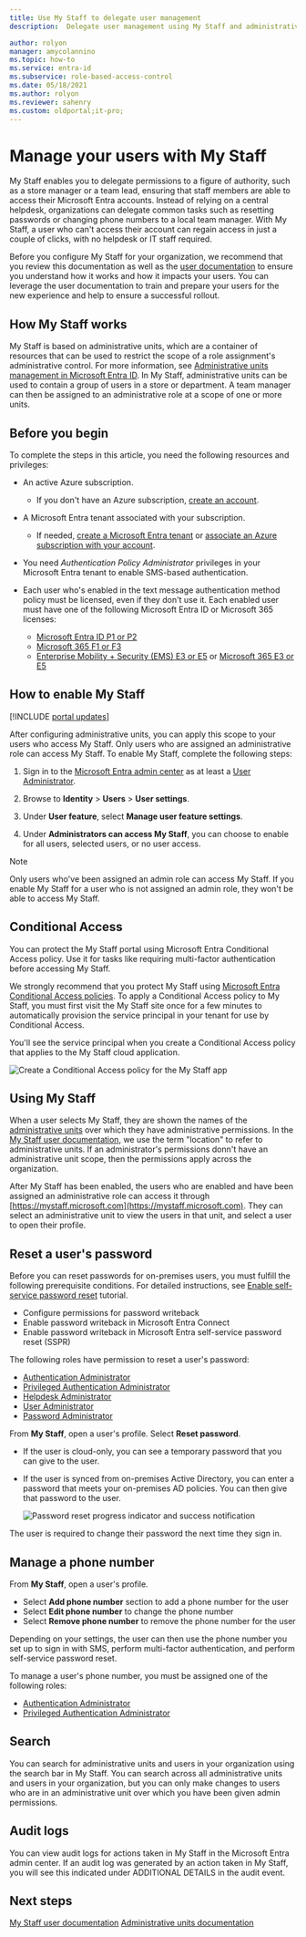 ```yaml
---
title: Use My Staff to delegate user management
description:  Delegate user management using My Staff and administrative units

author: rolyon
manager: amycolannino
ms.topic: how-to
ms.service: entra-id
ms.subservice: role-based-access-control
ms.date: 05/18/2021
ms.author: rolyon
ms.reviewer: sahenry
ms.custom: oldportal;it-pro;
---
```

# Manage your users with My Staff

My Staff enables you to delegate permissions to a figure of authority, such as a store manager or a team lead, ensuring that staff members are able to access their Microsoft Entra accounts. Instead of relying on a central helpdesk, organizations can delegate common tasks such as resetting passwords or changing phone numbers to a local team manager. With My Staff, a user who can't access their account can regain access in just a couple of clicks, with no helpdesk or IT staff required.

Before you configure My Staff for your organization, we recommend that you review this documentation as well as the [user documentation](https://support.microsoft.com/account-billing/manage-front-line-users-with-my-staff-c65b9673-7e1c-4ad6-812b-1a31ce4460bd) to ensure you understand how it works and how it impacts your users. You can leverage the user documentation to train and prepare your users for the new experience and help to ensure a successful rollout.

## How My Staff works

My Staff is based on administrative units, which are a container of resources that can be used to restrict the scope of a role assignment's administrative control. For more information, see [Administrative units management in Microsoft Entra ID](administrative-units.md). In My Staff, administrative units can be used to contain a group of users in a store or department. A team manager can then be assigned to an administrative role at a scope of one or more units.

## Before you begin

To complete the steps in this article, you need the following resources and privileges:

* An active Azure subscription.

  * If you don't have an Azure subscription, [create an account](https://azure.microsoft.com/free/?WT.mc_id=A261C142F).
* A Microsoft Entra tenant associated with your subscription.

  * If needed, [create a Microsoft Entra tenant](~/fundamentals/sign-up-organization.md) or [associate an Azure subscription with your account](~/fundamentals/how-subscriptions-associated-directory.yml).
* You need *Authentication Policy Administrator* privileges in your Microsoft Entra tenant to enable SMS-based authentication.
* Each user who's enabled in the text message authentication method policy must be licensed, even if they don't use it. Each enabled user must have one of the following Microsoft Entra ID or Microsoft 365 licenses:

  * [Microsoft Entra ID P1 or P2](https://www.microsoft.com/security/business/identity-access-management/azure-ad-pricing)
  * [Microsoft 365 F1 or F3](https://www.microsoft.com/licensing/news/m365-firstline-workers)
  * [Enterprise Mobility + Security (EMS) E3 or E5](https://www.microsoft.com/microsoft-365/enterprise-mobility-security/compare-plans-and-pricing) or [Microsoft 365 E3 or E5](https://www.microsoft.com/microsoft-365/compare-microsoft-365-enterprise-plans)

## How to enable My Staff

[!INCLUDE [portal updates](~/includes/portal-update.md)]

After configuring administrative units, you can apply this scope to your users who access My Staff. Only users who are assigned an administrative role can access My Staff. To enable My Staff, complete the following steps:

1. Sign in to the [Microsoft Entra admin center](https://entra.microsoft.com) as at least a [User Administrator](~/identity/role-based-access-control/permissions-reference.md#user-administrator).

1. Browse to **Identity** > **Users** > **User settings**.

1. Under **User feature**, select **Manage user feature settings**.

1. Under **Administrators can access My Staff**, you can choose to enable for all users, selected users, or no user access.

> [!Note]
> Only users who've been assigned an admin role can access My Staff. If you enable My Staff for a user who is not assigned an admin role, they won't be able to access My Staff.

## Conditional Access

You can protect the My Staff portal using Microsoft Entra Conditional Access policy. Use it for tasks like requiring multi-factor authentication before accessing My Staff.

We strongly recommend that you protect My Staff using [Microsoft Entra Conditional Access policies](~/identity/conditional-access/index.yml). To apply a Conditional Access policy to My Staff, you must first visit the My Staff site once for a few minutes to automatically provision the service principal in your tenant for use by Conditional Access.

You'll see the service principal when you create a Conditional Access policy that applies to the My Staff cloud application.

![Create a Conditional Access policy for the My Staff app](./media/my-staff-configure/conditional-access.png)

## Using My Staff

When a user selects My Staff, they are shown the names of the [administrative units](administrative-units.md) over which they have administrative permissions. In the [My Staff user documentation](https://support.microsoft.com/account-billing/manage-front-line-users-with-my-staff-c65b9673-7e1c-4ad6-812b-1a31ce4460bd), we use the term "location" to refer to administrative units. If an administrator's permissions donn't have an administrative unit scope, then the permissions apply across the organization. 

After My Staff has been enabled, the users who are enabled and have been assigned an administrative role can access it through [https://mystaff.microsoft.com](https://mystaff.microsoft.com). They can select an administrative unit to view the users in that unit, and select a user to open their profile.

## Reset a user's password

Before you can reset passwords for on-premises users, you must fulfill the following prerequisite conditions. For detailed instructions, see [Enable self-service password reset](~/identity/authentication/tutorial-enable-sspr-writeback.md) tutorial.

* Configure permissions for password writeback
* Enable password writeback in Microsoft Entra Connect
* Enable password writeback in Microsoft Entra self-service password reset (SSPR)

The following roles have permission to reset a user's password:

* [Authentication Administrator](permissions-reference.md#authentication-administrator)
* [Privileged Authentication Administrator](permissions-reference.md#privileged-authentication-administrator)
* [Helpdesk Administrator](permissions-reference.md#helpdesk-administrator)
* [User Administrator](permissions-reference.md#user-administrator)
* [Password Administrator](permissions-reference.md#password-administrator)

From **My Staff**, open a user's profile. Select **Reset password**.

* If the user is cloud-only, you can see a temporary password that you can give to the user.
* If the user is synced from on-premises Active Directory, you can enter a password that meets your on-premises AD policies. You can then give that password to the user.

    ![Password reset progress indicator and success notification](./media/my-staff-configure/reset-password.png)

The user is required to change their password the next time they sign in.

## Manage a phone number

From **My Staff**, open a user's profile.

* Select **Add phone number** section to add a phone number for the user
* Select **Edit phone number** to change the phone number
* Select **Remove phone number** to remove the phone number for the user

Depending on your settings, the user can then use the phone number you set up to sign in with SMS, perform multi-factor authentication, and perform self-service password reset.

To manage a user's phone number, you must be assigned one of the following roles:

* [Authentication Administrator](permissions-reference.md#authentication-administrator)
* [Privileged Authentication Administrator](permissions-reference.md#privileged-authentication-administrator)

## Search

You can search for administrative units and users in your organization using the search bar in My Staff. You can search across all administrative units and users in your organization, but you can only make changes to users who are in an administrative unit over which you have been given admin permissions.

## Audit logs

You can view audit logs for actions taken in My Staff in the Microsoft Entra admin center. If an audit log was generated by an action taken in My Staff, you will see this indicated under ADDITIONAL DETAILS in the audit event.

## Next steps

[My Staff user documentation](https://support.microsoft.com/account-billing/manage-front-line-users-with-my-staff-c65b9673-7e1c-4ad6-812b-1a31ce4460bd)
[Administrative units documentation](administrative-units.md)
